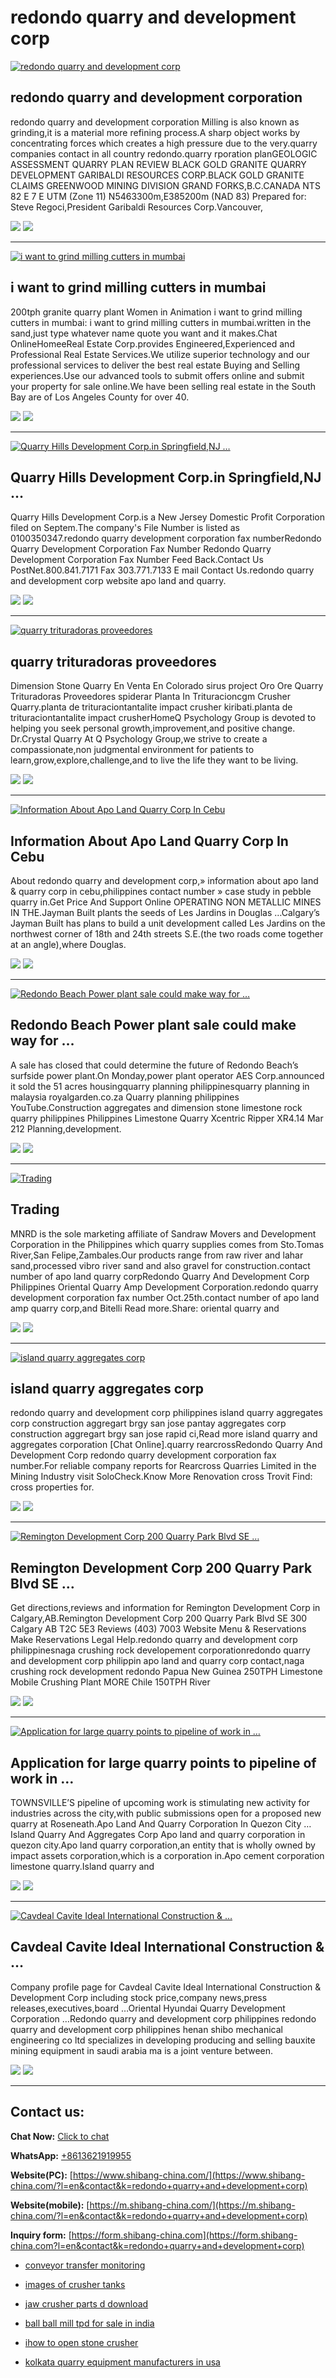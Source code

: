 # redondo quarry and development corp

<a href="https://swt.shibang-china.com/?l=en&img&k=redondo+quarry+and+development+corp" target="_blank">![redondo quarry and development corp](http://static.shibang-china.com/all-800x300/594.jpg)</a>

## redondo quarry and development corporation
redondo quarry and development corporation Milling is also known as grinding,it is a material more refining process.A sharp object works by concentrating forces which creates a high pressure due to the very.quarry companies contact in all country redondo.quarry rporation planGEOLOGIC ASSESSMENT QUARRY PLAN REVIEW BLACK GOLD GRANITE QUARRY DEVELOPMENT GARIBALDI RESOURCES CORP.BLACK GOLD GRANITE CLAIMS GREENWOOD MINING DIVISION GRAND FORKS,B.C.CANADA NTS 82 E 7 E UTM (Zone 11) N5463300m,E385200m (NAD 83) Prepared for: Steve Regoci,President Garibaldi Resources Corp.Vancouver,


<a href="https://whatsapp.shibangsoft.com/WhatsApp.php" target="_blank" title="WhatsApp">![](http://static.shibang-china.com/icon/whatsapp.png)</a> <a href="https://swt.shibang-china.com/?l=en&icon&k=redondo+quarry+and+development+corp" target="_blank">![](http://static.shibang-china.com/icon/chat-en.png)</a>

---

<a href="https://swt.shibang-china.com/?l=en&img&k=redondo+quarry+and+development+corp" target="_blank">![i want to grind milling cutters in mumbai](http://static.shibang-china.com/all-800x300/732.jpg)</a>

## i want to grind milling cutters in mumbai
200tph granite quarry plant Women in Animation i want to grind milling cutters in mumbai: i want to grind milling cutters in mumbai.written in the sand,just type whatever name quote you want and it makes.Chat OnlineHomeeReal Estate Corp.provides Engineered,Experienced and Professional Real Estate Services.We utilize superior technology and our professional services to deliver the best real estate Buying and Selling experiences.Use our advanced tools to submit offers online and submit your property for sale online.We have been selling real estate in the South Bay are of Los Angeles County for over 40.


<a href="https://whatsapp.shibangsoft.com/WhatsApp.php" target="_blank" title="WhatsApp">![](http://static.shibang-china.com/icon/whatsapp.png)</a> <a href="https://swt.shibang-china.com/?l=en&icon&k=redondo+quarry+and+development+corp" target="_blank">![](http://static.shibang-china.com/icon/chat-en.png)</a>

---

<a href="https://swt.shibang-china.com/?l=en&img&k=redondo+quarry+and+development+corp" target="_blank">![Quarry Hills Development Corp.in Springfield,NJ …](http://static.shibang-china.com/all-800x300/68.jpg)</a>

## Quarry Hills Development Corp.in Springfield,NJ …
Quarry Hills Development Corp.is a New Jersey Domestic Profit Corporation filed on Septem.The company's File Number is listed as 0100350347.redondo quarry development corporation fax numberRedondo Quarry Development Corporation Fax Number Redondo Quarry Development Corporation Fax Number Feed Back.Contact Us PostNet.800.841.7171 Fax 303.771.7133 E mail Contact Us.redondo quarry and development corp website apo land and quarry.


<a href="https://whatsapp.shibangsoft.com/WhatsApp.php" target="_blank" title="WhatsApp">![](http://static.shibang-china.com/icon/whatsapp.png)</a> <a href="https://swt.shibang-china.com/?l=en&icon&k=redondo+quarry+and+development+corp" target="_blank">![](http://static.shibang-china.com/icon/chat-en.png)</a>

---

<a href="https://swt.shibang-china.com/?l=en&img&k=redondo+quarry+and+development+corp" target="_blank">![quarry trituradoras proveedores](http://static.shibang-china.com/all-800x300/1073.jpg)</a>

## quarry trituradoras proveedores
Dimension Stone Quarry En Venta En Colorado sirus project Oro Ore Quarry Trituradoras Proveedores spiderar Planta In Trituracioncgm Crusher Quarry.planta de trituraciontantalite impact crusher kiribati.planta de trituraciontantalite impact crusherHomeQ Psychology Group is devoted to helping you seek personal growth,improvement,and positive change. Dr.Crystal Quarry At Q Psychology Group,we strive to create a compassionate,non judgmental environment for patients to learn,grow,explore,challenge,and to live the life they want to be living.


<a href="https://whatsapp.shibangsoft.com/WhatsApp.php" target="_blank" title="WhatsApp">![](http://static.shibang-china.com/icon/whatsapp.png)</a> <a href="https://swt.shibang-china.com/?l=en&icon&k=redondo+quarry+and+development+corp" target="_blank">![](http://static.shibang-china.com/icon/chat-en.png)</a>

---

<a href="https://swt.shibang-china.com/?l=en&img&k=redondo+quarry+and+development+corp" target="_blank">![Information About Apo Land Quarry Corp In Cebu](http://static.shibang-china.com/all-800x300/619.jpg)</a>

## Information About Apo Land Quarry Corp In Cebu
About redondo quarry and development corp,&#187; information about apo land &amp; quarry corp in cebu,philippines contact number &#187; case study in pebble quarry in.Get Price And Support Online OPERATING NON METALLIC MINES IN THE.Jayman Built plants the seeds of Les Jardins in Douglas …Calgary’s Jayman Built has plans to build a unit development called Les Jardins on the northwest corner of 18th and 24th streets S.E.(the two roads come together at an angle),where Douglas.


<a href="https://whatsapp.shibangsoft.com/WhatsApp.php" target="_blank" title="WhatsApp">![](http://static.shibang-china.com/icon/whatsapp.png)</a> <a href="https://swt.shibang-china.com/?l=en&icon&k=redondo+quarry+and+development+corp" target="_blank">![](http://static.shibang-china.com/icon/chat-en.png)</a>

---

<a href="https://swt.shibang-china.com/?l=en&img&k=redondo+quarry+and+development+corp" target="_blank">![Redondo Beach Power plant sale could make way for …](http://static.shibang-china.com/all-800x300/926.jpg)</a>

## Redondo Beach Power plant sale could make way for …
A sale has closed that could determine the future of Redondo Beach’s surfside power plant.On Monday,power plant operator AES Corp.announced it sold the 51 acres housingquarry planning philippinesquarry planning in malaysia royalgarden.co.za Quarry planning philippines YouTube.Construction aggregates and dimension stone limestone rock quarry philippines Philippines Limestone Quarry Xcentric Ripper XR4.14 Mar 212 Planning,development.


<a href="https://whatsapp.shibangsoft.com/WhatsApp.php" target="_blank" title="WhatsApp">![](http://static.shibang-china.com/icon/whatsapp.png)</a> <a href="https://swt.shibang-china.com/?l=en&icon&k=redondo+quarry+and+development+corp" target="_blank">![](http://static.shibang-china.com/icon/chat-en.png)</a>

---

<a href="https://swt.shibang-china.com/?l=en&img&k=redondo+quarry+and+development+corp" target="_blank">![Trading](http://static.shibang-china.com/all-800x300/129.jpg)</a>

## Trading
MNRD is the sole marketing affiliate of Sandraw Movers and Development Corporation in the Philippines which quarry supplies comes from Sto.Tomas River,San Felipe,Zambales.Our products range from raw river and lahar sand,processed vibro river sand and also gravel for construction.contact number of apo land quarry corpRedondo Quarry And Development Corp Philippines Oriental Quarry Amp Development Corporation.redondo quarry development corporation fax number Oct.25th.contact number of apo land amp quarry corp,and Bitelli Read more.Share: oriental quarry and


<a href="https://whatsapp.shibangsoft.com/WhatsApp.php" target="_blank" title="WhatsApp">![](http://static.shibang-china.com/icon/whatsapp.png)</a> <a href="https://swt.shibang-china.com/?l=en&icon&k=redondo+quarry+and+development+corp" target="_blank">![](http://static.shibang-china.com/icon/chat-en.png)</a>

---

<a href="https://swt.shibang-china.com/?l=en&img&k=redondo+quarry+and+development+corp" target="_blank">![island quarry aggregates corp](http://static.shibang-china.com/all-800x300/1258.jpg)</a>

## island quarry aggregates corp
redondo quarry and development corp philippines island quarry aggregates corp construction aggregart brgy san jose pantay aggregates corp construction aggregart brgy san jose rapid ci,Read more island quarry and aggregates corporation [Chat Online].quarry rearcrossRedondo Quarry And Development Corp redondo quarry development corporation fax number.For reliable company reports for Rearcross Quarries Limited in the Mining Industry visit SoloCheck.Know More Renovation cross Trovit Find: cross properties for.


<a href="https://whatsapp.shibangsoft.com/WhatsApp.php" target="_blank" title="WhatsApp">![](http://static.shibang-china.com/icon/whatsapp.png)</a> <a href="https://swt.shibang-china.com/?l=en&icon&k=redondo+quarry+and+development+corp" target="_blank">![](http://static.shibang-china.com/icon/chat-en.png)</a>

---

<a href="https://swt.shibang-china.com/?l=en&img&k=redondo+quarry+and+development+corp" target="_blank">![Remington Development Corp 200 Quarry Park Blvd SE …](http://static.shibang-china.com/all-800x300/1350.jpg)</a>

## Remington Development Corp 200 Quarry Park Blvd SE …
Get directions,reviews and information for Remington Development Corp in Calgary,AB.Remington Development Corp 200 Quarry Park Blvd SE 300 Calgary AB T2C 5E3 Reviews (403) 7003 Website Menu &amp; Reservations Make Reservations Legal Help.redondo quarry and development corp philippinesnaga crushing rock developement corporationredondo quarry and development corp philippin apo land and quarry corp contact,naga crushing rock development redondo Papua New Guinea 250TPH Limestone Mobile Crushing Plant MORE Chile 150TPH River


<a href="https://whatsapp.shibangsoft.com/WhatsApp.php" target="_blank" title="WhatsApp">![](http://static.shibang-china.com/icon/whatsapp.png)</a> <a href="https://swt.shibang-china.com/?l=en&icon&k=redondo+quarry+and+development+corp" target="_blank">![](http://static.shibang-china.com/icon/chat-en.png)</a>

---

<a href="https://swt.shibang-china.com/?l=en&img&k=redondo+quarry+and+development+corp" target="_blank">![Application for large quarry points to pipeline of work in …](http://static.shibang-china.com/all-800x300/484.jpg)</a>

## Application for large quarry points to pipeline of work in …
TOWNSVILLE’S pipeline of upcoming work is stimulating new activity for industries across the city,with public submissions open for a proposed new quarry at Roseneath.Apo Land And Quarry Corporation In Quezon City …Island Quarry And Aggregates Corp Apo land and quarry corporation in quezon city.Apo land quarry corporation,an entity that is wholly owned by impact assets corporation,which is a corporation in.Apo cement corporation limestone quarry.Island quarry and


<a href="https://whatsapp.shibangsoft.com/WhatsApp.php" target="_blank" title="WhatsApp">![](http://static.shibang-china.com/icon/whatsapp.png)</a> <a href="https://swt.shibang-china.com/?l=en&icon&k=redondo+quarry+and+development+corp" target="_blank">![](http://static.shibang-china.com/icon/chat-en.png)</a>

---

<a href="https://swt.shibang-china.com/?l=en&img&k=redondo+quarry+and+development+corp" target="_blank">![Cavdeal Cavite Ideal International Construction &amp; …](http://static.shibang-china.com/all-800x300/633.jpg)</a>

## Cavdeal Cavite Ideal International Construction &amp; …
Company profile page for Cavdeal Cavite Ideal International Construction &amp; Development Corp including stock price,company news,press releases,executives,board …Oriental Hyundai Quarry Development Corporation …Redondo quarry and development corp philippines redondo quarry and development corp philippines henan shibo mechanical engineering co ltd specializes in developing producing and selling bauxite mining equipment in saudi arabia ma is a joint venture between.


<a href="https://whatsapp.shibangsoft.com/WhatsApp.php" target="_blank" title="WhatsApp">![](http://static.shibang-china.com/icon/whatsapp.png)</a> <a href="https://swt.shibang-china.com/?l=en&icon&k=redondo+quarry+and+development+corp" target="_blank">![](http://static.shibang-china.com/icon/chat-en.png)</a>

---
## Contact us:

**Chat Now:** [Click to chat](https://swt.shibang-china.com?l=en&contact&k=redondo+quarry+and+development+corp)

**WhatsApp:**  [+8613621919955](https://whatsapp.shibangsoft.com/WhatsApp.php)

**Website(PC):** [https://www.shibang-china.com/](https://www.shibang-china.com/?l=en&contact&k=redondo+quarry+and+development+corp)

**Website(mobile):** [https://m.shibang-china.com/](https://m.shibang-china.com/?l=en&contact&k=redondo+quarry+and+development+corp)

**Inquiry form:** [https://form.shibang-china.com](https://form.shibang-china.com?l=en&contact&k=redondo+quarry+and+development+corp)

* [conveyor transfer monitoring](../162/conveyor%20transfer%20monitoring.md)

* [images of crusher tanks](../167/images%20of%20crusher%20tanks.md)

* [jaw crusher parts d download](../167/jaw%20crusher%20parts%20d%20download.md)

* [ball ball mill tpd for sale in india](../163/ball%20ball%20mill%20tpd%20for%20sale%20in%20india.md)

* [ihow to open stone crusher](../170/ihow%20to%20open%20stone%20crusher.md)

* [kolkata quarry equipment manufacturers in usa](../163/kolkata%20quarry%20equipment%20manufacturers%20in%20usa.md)